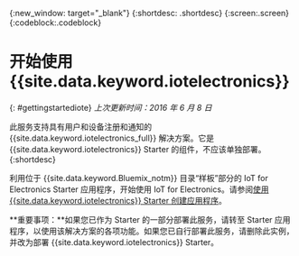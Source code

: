 {:new_window: target="_blank"}
{:shortdesc: .shortdesc}
{:screen:.screen}
{:codeblock:.codeblock}


# 开始使用 {{site.data.keyword.iotelectronics}}
{: #gettingstartediote}
*上次更新时间：2016 年 6 月 8 日*

此服务支持具有用户和设备注册和通知的 {{site.data.keyword.iotelectronics_full}} 解决方案。它是 {{site.data.keyword.iotelectronics}} Starter 的组件，不应该单独部署。
{:shortdesc}

利用位于 {{site.data.keyword.Bluemix_notm}} 目录“样板”部分的 IoT for Electronics Starter 应用程序，开始使用 IoT for Electronics。请参阅[使用 {{site.data.keyword.iotelectronics}} Starter 创建应用程序](../../starters/IotElectronics/index.html)。

**重要事项：**如果您已作为 Starter 的一部分部署此服务，请转至 Starter 应用程序，以使用该解决方案的各项功能。如果您已自行部署此服务，请删除此实例，并改为部署 {{site.data.keyword.iotelectronics}} Starter。
